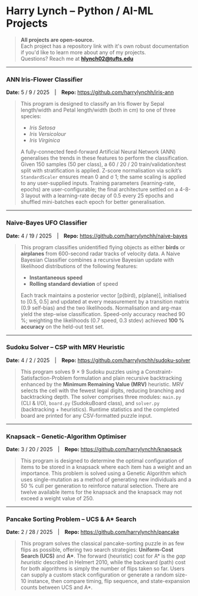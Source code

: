 # Harry Lynch – Python / AI-ML Projects

> **All projects are open-source.**  
> Each project has a repository link with it's own robust documentation if you'd
> like to learn more about any of my projects. \
> Questions? Reach me at **hlynch02@tufts.edu**

---

### ANN Iris-Flower Classifier

**Date:** 5 / 9 / 2025 | **Repo:** <https://github.com/harrylynchh/iris-ann>

> This program is designed to classify an Iris flower by Sepal length/width and
> Petal length/width (both in cm) to one of three species:
>
> -   _Iris Setosa_
> -   _Iris Versicolour_
> -   _Iris Virginica_
>
> A fully-connected feed-forward Artificial Neural Network (ANN) generalises the
> trends in these features to perform the classification. Given 150 samples (50
> per class), a 60 / 20 / 20 train/validation/test split with stratification is
> applied. Z-score normalisation via scikit’s `StandardScaler` ensures mean 0
> and σ 1; the same scaling is applied to any user-supplied inputs. Training
> parameters (learning-rate, epochs) are user-configurable; the final
> architecture settled on a 4-8-3 layout with a learning-rate decay of 0.5 every
> 25 epochs and shuffled mini-batches each epoch for better generalisation.

---

### Naive-Bayes UFO Classifier

**Date:** 4 / 19 / 2025 | **Repo:** <https://github.com/harrylynchh/naive-bayes>

> This program classifies unidentified flying objects as either **birds** or
> **airplanes** from 600-second radar tracks of velocity data. A Naive Bayesian
> Classifier combines a recursive Bayesian update with likelihood distributions
> of the following features:
>
> -   **Instantaneous speed**
> -   **Rolling standard deviation** of speed
>
> Each track maintains a posterior vector [p(bird), p(plane)], initialised to
> [0.5, 0.5] and updated at every measurement by a transition matrix (0.9
> self-bias) and the two likelihoods. Normalisation and arg-max yield the
> step-wise classification. Speed-only accuracy reached 90 %; weighting the
> likelihoods (0.7 speed, 0.3 stdev) achieved **100 % accuracy** on the held-out
> test set.

---

### Sudoku Solver – CSP with MRV Heuristic

**Date:** 4 / 2 / 2025 | **Repo:**
<https://github.com/harrylynchh/sudoku-solver>

> This program solves 9 × 9 Sudoku puzzles using a
> Constraint-Satisfaction-Problem formulation and plain recursive backtracking
> enhanced by the **Minimum Remaining Value (MRV)** heuristic. MRV selects the
> cell with the fewest legal digits, reducing branching and backtracking depth.
> The solver comprises three modules: `main.py` (CLI & I/O), `board.py`
> (SudokuBoard class), and `solver.py` (backtracking + heuristics). Runtime
> statistics and the completed board are printed for any CSV-formatted puzzle
> input.

---

### Knapsack – Genetic-Algorithm Optimiser

**Date:** 3 / 20 / 2025 | **Repo:** <https://github.com/harrylynchh/knapsack>

> This program is designed to determine the optimal configuration of items to be
> stored in a knapsack where each item has a weight and an importance. This
> problem is solved using a Genetic Algorithm which uses single-mutation as a
> method of generating new individuals and a 50 % cull per generation to
> reinforce natural selection. There are twelve available items for the knapsack
> and the knapsack may not exceed a weight value of 250.

---

### Pancake Sorting Problem – UCS & A\* Search

**Date:** 2 / 28 / 2025 | **Repo:** <https://github.com/harrylynchh/pancake>

> This program solves the classical pancake-sorting puzzle in as few flips as
> possible, offering two search strategies: **Uniform-Cost Search (UCS)** and
> **A\***. The forward (heuristic) cost for A\* is the _gap heuristic_ described
> in Helmert 2010, while the backward (path) cost for both algorithms is simply
> the number of flips taken so far. Users can supply a custom stack
> configuration or generate a random size-10 instance, then compare timing, flip
> sequence, and state-expansion counts between UCS and A\*.
